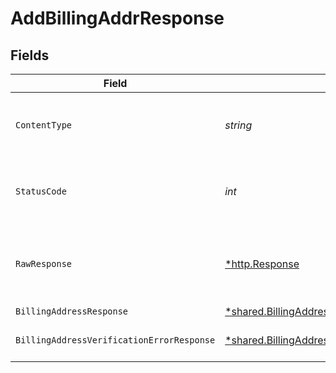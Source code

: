 # AddBillingAddrResponse


## Fields

| Field                                                                                                             | Type                                                                                                              | Required                                                                                                          | Description                                                                                                       |
| ----------------------------------------------------------------------------------------------------------------- | ----------------------------------------------------------------------------------------------------------------- | ----------------------------------------------------------------------------------------------------------------- | ----------------------------------------------------------------------------------------------------------------- |
| `ContentType`                                                                                                     | *string*                                                                                                          | :heavy_check_mark:                                                                                                | HTTP response content type for this operation                                                                     |
| `StatusCode`                                                                                                      | *int*                                                                                                             | :heavy_check_mark:                                                                                                | HTTP response status code for this operation                                                                      |
| `RawResponse`                                                                                                     | [*http.Response](https://pkg.go.dev/net/http#Response)                                                            | :heavy_minus_sign:                                                                                                | Raw HTTP response; suitable for custom response parsing                                                           |
| `BillingAddressResponse`                                                                                          | [*shared.BillingAddressResponse](../../models/shared/billingaddressresponse.md)                                   | :heavy_minus_sign:                                                                                                | Created                                                                                                           |
| `BillingAddressVerificationErrorResponse`                                                                         | [*shared.BillingAddressVerificationErrorResponse](../../models/shared/billingaddressverificationerrorresponse.md) | :heavy_minus_sign:                                                                                                | Could not validate address                                                                                        |